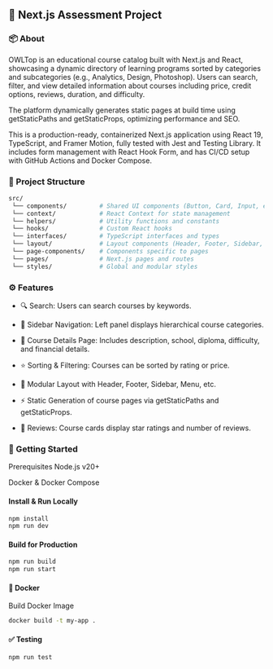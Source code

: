 ## 🧪 Next.js Assessment Project

### 📦 About

OWLTop is an educational course catalog built with Next.js and React, showcasing a dynamic directory of learning programs sorted by categories and subcategories (e.g., Analytics, Design, Photoshop). Users can search, filter, and view detailed information about courses including price, credit options, reviews, duration, and difficulty.

The platform dynamically generates static pages at build time using getStaticPaths and getStaticProps, optimizing performance and SEO.

This is a production-ready, containerized Next.js application using React 19, TypeScript, and Framer Motion, fully tested with Jest and Testing Library. It includes form management with React Hook Form, and has CI/CD setup with GitHub Actions and Docker Compose.

### 📁 Project Structure

```bash
src/
 └── components/         # Shared UI components (Button, Card, Input, etc.)
 └── context/            # React Context for state management
 └── helpers/            # Utility functions and constants
 └── hooks/              # Custom React hooks
 └── interfaces/         # TypeScript interfaces and types
 └── layout/             # Layout components (Header, Footer, Sidebar, etc.)
 └── page-components/    # Components specific to pages
 └── pages/              # Next.js pages and routes
 └── styles/             # Global and modular styles
```

### ⚙️ Features

- 🔍 Search: Users can search courses by keywords.

- 🧭 Sidebar Navigation: Left panel displays hierarchical course categories.

- 📄 Course Details Page: Includes description, school, diploma, difficulty, and financial details.

- ⭐ Sorting & Filtering: Courses can be sorted by rating or price.

- 🧱 Modular Layout with Header, Footer, Sidebar, Menu, etc.

- ⚡ Static Generation of course pages via getStaticPaths and getStaticProps.

- 💬 Reviews: Course cards display star ratings and number of reviews.

### 🚀 Getting Started
Prerequisites
Node.js v20+

Docker & Docker Compose

#### Install & Run Locally

```bash
npm install
npm run dev
```

#### Build for Production

```bash
npm run build
npm run start
```

#### 🐳 Docker
Build Docker Image

```bash
docker build -t my-app .
```

#### ✅ Testing

```bash
npm run test
```

